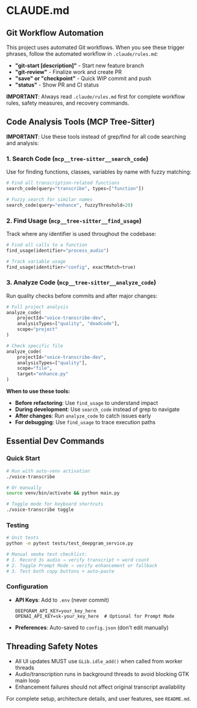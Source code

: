 # CLAUDE.md

## Git Workflow Automation

This project uses automated Git workflows. When you see these trigger phrases, follow the automated workflow in `.claude/rules.md`:

- **"git-start [description]"** - Start new feature branch
- **"git-review"** - Finalize work and create PR
- **"save" or "checkpoint"** - Quick WIP commit and push
- **"status"** - Show PR and CI status

**IMPORTANT**: Always read `.claude/rules.md` first for complete workflow rules, safety measures, and recovery commands.

## Code Analysis Tools (MCP Tree-Sitter)

**IMPORTANT**: Use these tools instead of grep/find for all code searching and analysis:

### 1. Search Code (`mcp__tree-sitter__search_code`)

Use for finding functions, classes, variables by name with fuzzy matching:

```python
# Find all transcription-related functions
search_code(query="transcribe", types=["function"])

# Fuzzy search for similar names
search_code(query="enhance", fuzzyThreshold=20)
```

### 2. Find Usage (`mcp__tree-sitter__find_usage`)

Track where any identifier is used throughout the codebase:

```python
# Find all calls to a function
find_usage(identifier="process_audio")

# Track variable usage
find_usage(identifier="config", exactMatch=true)
```

### 3. Analyze Code (`mcp__tree-sitter__analyze_code`)

Run quality checks before commits and after major changes:

```python
# Full project analysis
analyze_code(
    projectId="voice-transcribe-dev",
    analysisTypes=["quality", "deadcode"],
    scope="project"
)

# Check specific file
analyze_code(
    projectId="voice-transcribe-dev",
    analysisTypes=["quality"],
    scope="file",
    target="enhance.py"
)
```

**When to use these tools:**

- **Before refactoring**: Use `find_usage` to understand impact
- **During development**: Use `search_code` instead of grep to navigate
- **After changes**: Run `analyze_code` to catch issues early
- **For debugging**: Use `find_usage` to trace execution paths

## Essential Dev Commands

### Quick Start

```bash
# Run with auto-venv activation
./voice-transcribe

# Or manually
source venv/bin/activate && python main.py

# Toggle mode for keyboard shortcuts
./voice-transcribe toggle
```

### Testing

```bash
# Unit tests
python -m pytest tests/test_deepgram_service.py

# Manual smoke test checklist:
# 1. Record 3s audio → verify transcript + word count
# 2. Toggle Prompt Mode → verify enhancement or fallback
# 3. Test both copy buttons + auto-paste
```

### Configuration

- **API Keys**: Add to `.env` (never commit)
  ```
  DEEPGRAM_API_KEY=your_key_here
  OPENAI_API_KEY=sk-your_key_here  # Optional for Prompt Mode
  ```
- **Preferences**: Auto-saved to `config.json` (don't edit manually)

## Threading Safety Notes

- All UI updates MUST use `GLib.idle_add()` when called from worker threads
- Audio/transcription runs in background threads to avoid blocking GTK main loop
- Enhancement failures should not affect original transcript availability

For complete setup, architecture details, and user features, see `README.md`.

